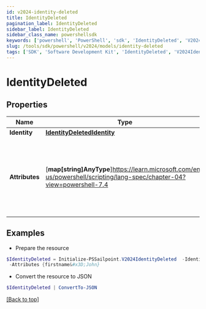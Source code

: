 ```yaml
---
id: v2024-identity-deleted
title: IdentityDeleted
pagination_label: IdentityDeleted
sidebar_label: IdentityDeleted
sidebar_class_name: powershellsdk
keywords: ['powershell', 'PowerShell', 'sdk', 'IdentityDeleted', 'V2024IdentityDeleted'] 
slug: /tools/sdk/powershell/v2024/models/identity-deleted
tags: ['SDK', 'Software Development Kit', 'IdentityDeleted', 'V2024IdentityDeleted']
---
```



# IdentityDeleted

## Properties

Name | Type | Description | Notes
------------ | ------------- | ------------- | -------------
**Identity** |  [**IdentityDeletedIdentity**](identity-deleted-identity) |  | [required]
**Attributes** |  [**map[string]AnyType**]https://learn.microsoft.com/en-us/powershell/scripting/lang-spec/chapter-04?view=powershell-7.4 | The attributes assigned to the identity. Attributes are determined by the identity profile. | [required]

## Examples

- Prepare the resource
```powershell
$IdentityDeleted = Initialize-PSSailpoint.V2024IdentityDeleted  -Identity null `
 -Attributes {firstname&#x3D;John}
```

- Convert the resource to JSON
```powershell
$IdentityDeleted | ConvertTo-JSON
```


[[Back to top]](#) 

